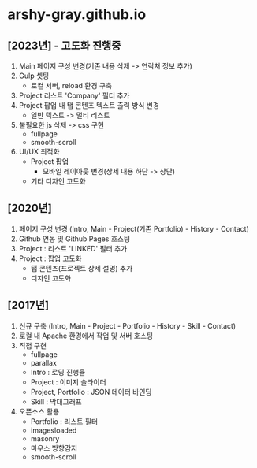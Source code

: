 # arshy-gray.github.io

## [2023년] - 고도화 진행중
1. Main 페이지 구성 변경(기존 내용 삭제 -> 연락처 정보 추가)
2. Gulp 셋팅
   * 로컬 서버, reload 환경 구축
3. Project 리스트 'Company' 필터 추가
4. Project 팝업 내 탭 콘텐츠 텍스트 출력 방식 변경
   * 일반 텍스트 -> 멀티 리스트
5. 불필요한 js 삭제 -> css 구현
   * fullpage
   * smooth-scroll
6. UI/UX 최적화
   * Project 팝업
      + 모바일 레이아웃 변경(상세 내용 하단 -> 상단)
   * 기타 디자인 고도화

## [2020년]
1. 페이지 구성 변경 (Intro, Main - Project(기존 Portfolio) - History - Contact)
2. Github 연동 및 Github Pages 호스팅
4. Project : 리스트 'LINKED' 필터 추가
3. Project : 팝업 고도화
   * 탭 콘텐츠(프로젝트 상세 설명) 추가
   * 디자인 고도화

## [2017년]
1. 신규 구축 (Intro, Main - Project - Portfolio - History - Skill - Contact)
2. 로컬 내 Apache 환경에서 작업 및 서버 호스팅
3. 직접 구현
   * fullpage
   * parallax
   * Intro : 로딩 진행율
   * Project : 이미지 슬라이더
   * Project, Portfolio : JSON 데이터 바인딩
   * Skill : 막대그래프
4. 오픈소스 활용
   * Portfolio : 리스트 필터
   * imagesloaded
   * masonry
   * 마우스 방향감지
   * smooth-scroll
